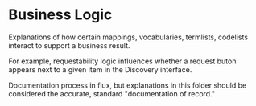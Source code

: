 # Business Logic

Explanations of how certain mappings, vocabularies, termlists, codelists interact to support a business result.

For example, requestability logic influences whether a request buton appears next to a given item in the Discovery interface.

Documentation process in flux, but explanations in this folder should be considered the accurate, standard "documentation of record."
